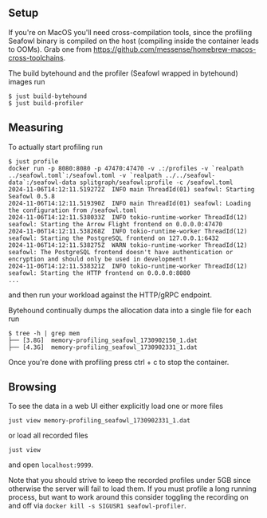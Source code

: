 ## Setup

If you're on MacOS you'll need cross-compilation tools, since the profiling Seafowl binary is
compiled on the host (compiling inside the container leads to OOMs). Grab one from
https://github.com/messense/homebrew-macos-cross-toolchains.

The build bytehound and the profiler (Seafowl wrapped in bytehound) images run

```shell
$ just build-bytehound
$ just build-profiler
```

## Measuring

To actually start profiling run

```shell
$ just profile
docker run -p 8080:8080 -p 47470:47470 -v .:/profiles -v `realpath ../seafowl.toml`:/seafowl.toml -v `realpath ../../seafowl-data`:/seafowl-data splitgraph/seafowl:profile -c /seafowl.toml
2024-11-06T14:12:11.519272Z  INFO main ThreadId(01) seafowl: Starting Seafowl 0.5.8
2024-11-06T14:12:11.519390Z  INFO main ThreadId(01) seafowl: Loading the configuration from /seafowl.toml
2024-11-06T14:12:11.538033Z  INFO tokio-runtime-worker ThreadId(12) seafowl: Starting the Arrow Flight frontend on 0.0.0.0:47470
2024-11-06T14:12:11.538268Z  INFO tokio-runtime-worker ThreadId(12) seafowl: Starting the PostgreSQL frontend on 127.0.0.1:6432
2024-11-06T14:12:11.538275Z  WARN tokio-runtime-worker ThreadId(12) seafowl: The PostgreSQL frontend doesn't have authentication or encryption and should only be used in development!
2024-11-06T14:12:11.538321Z  INFO tokio-runtime-worker ThreadId(12) seafowl: Starting the HTTP frontend on 0.0.0.0:8080
...
```

and then run your workload against the HTTP/gRPC endpoint.

Bytehound continually dumps the allocation data into a single file for each run

```shell
$ tree -h | grep mem
├── [3.8G]  memory-profiling_seafowl_1730902150_1.dat
├── [4.3G]  memory-profiling_seafowl_1730902331_1.dat
```

Once you're done with profiling press ctrl + c to stop the container.

## Browsing

To see the data in a web UI either explicitly load one or more files

```shell
just view memory-profiling_seafowl_1730902331_1.dat
```

or load all recorded files

```shell
just view
```

and open `localhost:9999`.

Note that you should strive to keep the recorded profiles under 5GB since otherwise the server will
fail to load them. If you must profile a long running process, but want to work around this consider
toggling the recording on and off via `docker kill -s SIGUSR1 seafowl-profiler`.
